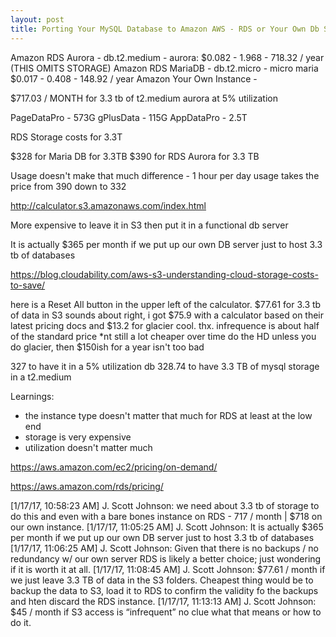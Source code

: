 ```yaml
---
layout: post
title: Porting Your MySQL Database to Amazon AWS - RDS or Your Own Db Server
---
```

Amazon RDS Aurora - db.t2.medium - aurora: $0.082 - 1.968 - 718.32 / year (THIS OMITS STORAGE)
Amazon RDS MariaDB - db.t2.micro - micro maria $0.017 - 0.408 - 148.92 / year
Amazon Your Own Instance - 

$717.03 / MONTH for 3.3 tb of t2.medium aurora at 5% utilization

PageDataPro - 573G
gPlusData - 115G
AppDataPro - 2.5T

RDS Storage costs for 3.3T

$328 for Maria DB for 3.3TB
$390 for RDS Aurora for 3.3 TB

Usage doesn't make that much difference - 1 hour per day usage takes the price from 390 down to 332

http://calculator.s3.amazonaws.com/index.html

More expensive to leave it in S3 then put it in a functional db server

It is actually $365 per month if we put up our own DB server just to host 3.3 tb of databases

https://blog.cloudability.com/aws-s3-understanding-cloud-storage-costs-to-save/



here is a Reset All button in the upper left of the calculator.  $77.61 for 3.3 tb of data in S3
sounds about right, i got $75.9 with a calculator based on their latest pricing docs
and $13.2 for glacier
cool.  thx.
infrequence is about half of the standard price
*nt
still a lot cheaper over time do the HD unless you do glacier, then $150ish for a year isn't too bad

327 to have it in a 5% utilization db 
328.74 to have 3.3 TB of mysql storage in a t2.medium

Learnings:
* the instance type doesn't matter that much for RDS at least at the low end
* storage is very expensive
* utilization doesn't matter much


https://aws.amazon.com/ec2/pricing/on-demand/

https://aws.amazon.com/rds/pricing/


[1/17/17, 10:58:23 AM] J. Scott Johnson: we need about 3.3 tb of storage to do this and even with a bare bones instance on RDS - 717 / month | $718 on our own instance.
[1/17/17, 11:05:25 AM] J. Scott Johnson: It is actually $365 per month if we put up our own DB server just to host 3.3 tb of databases
[1/17/17, 11:06:25 AM] J. Scott Johnson: Given that there is no backups / no redundancy w/ our own server RDS is likely a better choice; just wondering if it is worth it at all.
[1/17/17, 11:08:45 AM] J. Scott Johnson: $77.61 / month if we just leave 3.3 TB of data in the S3 folders.  Cheapest thing would be to backup the data to S3, load it to RDS to confirm the validity fo the backups and hten discard the RDS instance.
[1/17/17, 11:13:13 AM] J. Scott Johnson: $45 / month if S3 access is “infrequent”  no clue what that means or how to do it.